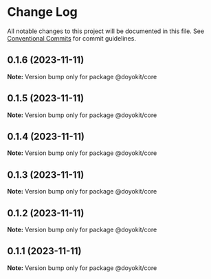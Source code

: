 # Change Log

All notable changes to this project will be documented in this file.
See [Conventional Commits](https://conventionalcommits.org) for commit guidelines.

## 0.1.6 (2023-11-11)

**Note:** Version bump only for package @doyokit/core





## 0.1.5 (2023-11-11)

**Note:** Version bump only for package @doyokit/core





## 0.1.4 (2023-11-11)

**Note:** Version bump only for package @doyokit/core





## 0.1.3 (2023-11-11)

**Note:** Version bump only for package @doyokit/core





## 0.1.2 (2023-11-11)

**Note:** Version bump only for package @doyokit/core





## 0.1.1 (2023-11-11)

**Note:** Version bump only for package @doyokit/core
